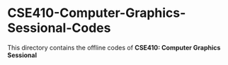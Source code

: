 # CSE410-Computer-Graphics-Sessional-Codes

This directory contains the offline codes of <b>CSE410: Computer Graphics Sessional</b>
